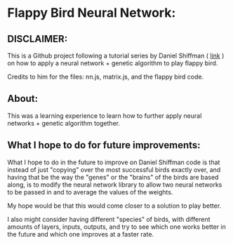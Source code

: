 # Flappy Bird Neural Network:

## DISCLAIMER: 
This is a Github project following a tutorial series by Daniel Shiffman ( [link](https://www.youtube.com/watch?v=c6y21FkaUqw) ) on how to apply a neural network + genetic algorithm to play flappy bird. 

Credits to him for the files: nn.js, matrix.js, and the flappy bird code. 

## About:
This was a learning experience to learn how to further apply neural networks + genetic algorithm together. 

## What I hope to do for future improvements:
What I hope to do in the future to improve on Daniel Shiffman code is that instead of just "copying" over the most successful birds exactly over, and having that be the way the "genes" or the "brains" of the birds are based along, is to modify the neural network library to allow two neural networks to be passed in and to average the values of the weights.

My hope would be that this would come closer to a solution to play better. 

I also might consider having different "species" of birds, with different amounts of layers, inputs, outputs, and try to see which one works better in the future and which one improves at a faster rate.

